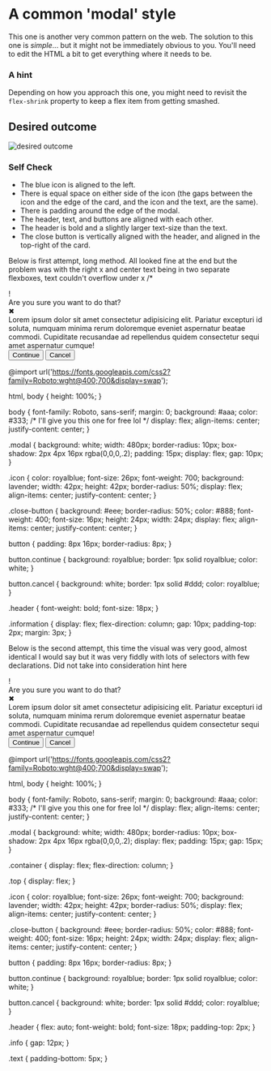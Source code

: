 # A common 'modal' style
This one is another very common pattern on the web. The solution to this one is _simple_... but it might not be immediately obvious to you. You'll need to edit the HTML a bit to get everything where it needs to be.

### A hint
Depending on how you approach this one, you might need to revisit the `flex-shrink` property to keep a flex item from getting smashed.

## Desired outcome

![desired outcome](./desired-outcome.png)

### Self Check

- The blue icon is aligned to the left.
- There is equal space on either side of the icon (the gaps between the icon and the edge of the card, and the icon and the text, are the same).
- There is padding around the edge of the modal.
- The header, text, and buttons are aligned with each other.
- The header is bold and a slightly larger text-size than the text.
- The close button is vertically aligned with the header, and aligned in the top-right of the card.




Below is first attempt, long method. All looked fine at the end but the problem was with the right x and center text being in two separate flexboxes, text couldn't overflow under x
/*<!DOCTYPE html>
<html lang="en">
  <head>
    <meta charset="UTF-8">
    <meta http-equiv="X-UA-Compatible" content="IE=edge">
    <meta name="viewport" content="width=device-width, initial-scale=1.0">
    <link rel="stylesheet" href="style.css">
    <title>Modal</title>
  </head>
  <body>
    <div class="modal">
      <div class="icon">!</div>
      <div class="header">Are you sure you want to do that?</div>
      <div class="close-button">✖</div>
      <div class="text">Lorem ipsum dolor sit amet consectetur adipisicing elit. Pariatur excepturi id soluta, numquam minima rerum doloremque eveniet aspernatur beatae commodi. Cupiditate recusandae ad repellendus quidem consectetur sequi amet aspernatur cumque!</div>
      <button class="continue">Continue</button>
      <button class="cancel">Cancel</button>
    </div>
  </body>
</html>

@import url('https://fonts.googleapis.com/css2?family=Roboto:wght@400;700&display=swap');

html, body {
  height: 100%;
}

body {
  font-family: Roboto, sans-serif;
  margin: 0;
  background: #aaa;
  color: #333;
  /* I'll give you this one for free lol */
  display: flex;
  align-items: center;
  justify-content: center;
}

.modal {
  background: white;
  width: 480px;
  border-radius: 10px;
  box-shadow: 2px 4px 16px rgba(0,0,0,.2);
  padding: 15px;
  display: flex;
  gap: 10px;
}

.icon {
  color: royalblue;
  font-size: 26px;
  font-weight: 700;
  background: lavender;
  width: 42px;
  height: 42px;
  border-radius: 50%;
  display: flex;
  align-items: center;
  justify-content: center;
}

.close-button {
  background: #eee;
  border-radius: 50%;
  color: #888;
  font-weight: 400;
  font-size: 16px;
  height: 24px;
  width: 24px;
  display: flex;
  align-items: center;
  justify-content: center;
}

button {
  padding: 8px 16px;
  border-radius: 8px;
}

button.continue {
  background: royalblue;
  border: 1px solid royalblue;
  color: white;
}

button.cancel {
  background: white;
  border: 1px solid #ddd;
  color: royalblue;
}

.header {
  font-weight: bold;
  font-size: 18px;
}

.information {
  display: flex;
  flex-direction: column;
  gap: 10px;
  padding-top: 2px;
  margin: 3px;
}

Below is the second attempt, this time the visual was very good, almost identical I would say but it was very fiddly with lots of selectors with few declarations. Did not take into consideration hint here

<!DOCTYPE html>
<html lang="en">
  <head>
    <meta charset="UTF-8">
    <meta http-equiv="X-UA-Compatible" content="IE=edge">
    <meta name="viewport" content="width=device-width, initial-scale=1.0">
    <link rel="stylesheet" href="style.css">
    <title>Modal</title>
  </head>
  <body>
    <div class="modal">
      <div class="container">
        <div class="icon">!</div>
      </div>
      <div class="container info">
        <div class="top">
          <div class="header">Are you sure you want to do that?</div>
         <div class="close-button">✖</div>
        </div>
        <div class="text">Lorem ipsum dolor sit amet consectetur adipisicing elit. Pariatur excepturi id soluta, numquam minima rerum doloremque eveniet aspernatur beatae commodi. Cupiditate recusandae ad repellendus quidem consectetur sequi amet aspernatur cumque!</div>
        <div class="bottom">
          <button class="continue">Continue</button>
          <button class="cancel">Cancel</button>
        </div>
      </div>
    </div>
  </body>
</html>

@import url('https://fonts.googleapis.com/css2?family=Roboto:wght@400;700&display=swap');

html, body {
  height: 100%;
}

body {
  font-family: Roboto, sans-serif;
  margin: 0;
  background: #aaa;
  color: #333;
  /* I'll give you this one for free lol */
  display: flex;
  align-items: center;
  justify-content: center;
}

.modal {
  background: white;
  width: 480px;
  border-radius: 10px;
  box-shadow: 2px 4px 16px rgba(0,0,0,.2);
  display: flex;
  padding: 15px;
  gap: 15px;
}

.container {
  display: flex;
  flex-direction: column;
}

.top {
  display: flex;
}

.icon {
  color: royalblue;
  font-size: 26px;
  font-weight: 700;
  background: lavender;
  width: 42px;
  height: 42px;
  border-radius: 50%;
  display: flex;
  align-items: center;
  justify-content: center;
}

.close-button {
  background: #eee;
  border-radius: 50%;
  color: #888;
  font-weight: 400;
  font-size: 16px;
  height: 24px;
  width: 24px;
  display: flex;
  align-items: center;
  justify-content: center;
}

button {
  padding: 8px 16px;
  border-radius: 8px;
}

button.continue {
  background: royalblue;
  border: 1px solid royalblue;
  color: white;
}

button.cancel {
  background: white;
  border: 1px solid #ddd;
  color: royalblue;
}

.header {
  flex: auto;
  font-weight: bold;
  font-size: 18px;
  padding-top: 2px;
}

.info {
  gap: 12px;
}

.text {
  padding-bottom: 5px;
}